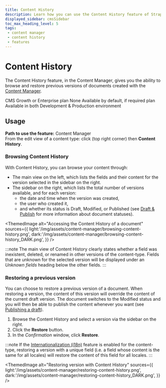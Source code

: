 ```yaml
---
title: Content History
description: Learn how you can use the Content History feature of Strapi 5 to browse and restore previous versions of documents from the Content Manager.
displayed_sidebar: cmsSidebar
toc_max_heading_level: 5
tags:
 - content manager
 - content history
 - features
---
```


# Content History
<GrowthBadge /> <EnterpriseBadge/> <VersionBadge version="5.0.0" />

The Content History feature, in the <Icon name="feather" /> Content Manager, gives you the ability to browse and restore previous versions of documents created with the [Content Manager](/cms/features/content-manager).

<IdentityCard>
  <IdentityCardItem icon="credit-card" title="Plan">CMS Growth or Enterprise plan</IdentityCardItem>
  <IdentityCardItem icon="user" title="Role & permission">None</IdentityCardItem>
  <IdentityCardItem icon="toggle-right" title="Activation">Available by default, if required plan</IdentityCardItem>
  <IdentityCardItem icon="desktop" title="Environment">Available in both Development & Production environment</IdentityCardItem>
</IdentityCard>

<Guideflow lightId="9r2m2y1sok" darkId="er566mli6p"/>

## Usage

**Path to use the feature:** <Icon name="feather" /> Content Manager <br/> From the edit view of a content type: click <Icon name="dots-three-outline" /> (top right corner) then <Icon name="clock-counter-clockwise" /> **Content History**.

### Browsing Content History

With Content History, you can browse your content through:

- The main view on the left, which lists the fields and their content for the version selected in the sidebar on the right.
- The sidebar on the right, which lists the total number of versions available, and for each version:
  - the date and time when the version was created,
  - the user who created it,
  - and whether its status is Draft, Modified, or Published (see [Draft & Publish](/cms/features/draft-and-publish) for more information about document statuses).


<ThemedImage
alt="Accessing the Content History of a document"
sources={{
  light:'/img/assets/content-manager/browsing-content-history.png',
  dark:'/img/assets/content-manager/browsing-content-history_DARK.png',
}}
/>

:::note
The main view of Content History clearly states whether a field was inexistent, deleted, or renamed in other versions of the content-type. Fields that are unknown for the selected version will be displayed under an _Unknown fields_ heading below the other fields.
:::

### Restoring a previous version

You can choose to restore a previous version of a document. When restoring a version, the content of this version will override the content of the current draft version. The document switches to the Modified status and you will then be able to publish the content whenever you want (see [Publishing a draft](/cms/features/draft-and-publish#publishing-a-draft)).

1. Browse the Content History and select a version via the sidebar on the right.
2. Click the **Restore** button.
3. In the _Confirmation_ window, click **Restore**.  

:::note
If the [Internationalization (i18n)](/cms/features/internationalization) feature is enabled for the content-type, restoring a version with a unique field (i.e. a field whose content is the same for all locales) will restore the content of this field for all locales.
:::

<ThemedImage
alt="Restoring version with Content History"
sources={{
  light:'/img/assets/content-manager/restoring-content-history.png',
  dark:'/img/assets/content-manager/restoring-content-history_DARK.png',
}}
/>

